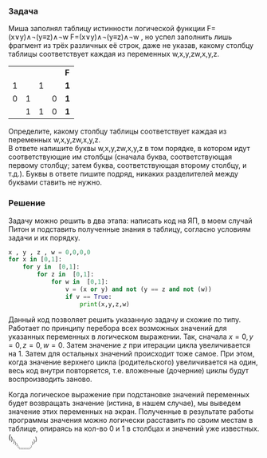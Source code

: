 
### Задача

Миша заполнял таблицу истинности логической функции F=(x∨y)∧¬(y≡z)∧¬w F=(x∨y)∧¬(y≡z)∧¬w , но успел заполнить лишь фрагмент из трёх различных её строк, даже не указав, какому столбцу таблицы соответствует каждая из переменных w,x,y,zw,x,y,z.

|   |   |   |   |   |
|---|---|---|---|---|
|||||**F**|
|1||1||**1**|
|0|1||0|**1**|
||1|1|0|**1**|

Определите, какому столбцу таблицы соответствует каждая из переменных w,x,y,zw,x,y,z.  
В ответе напишите буквы w,x,y,zw,x,y,z в том порядке, в котором идут соответствующие им столбцы (сначала буква, соответствующая первому столбцу; затем буква, соответствующая второму столбцу, и т.д.). Буквы в ответе пишите подряд, никаких разделителей между буквами ставить не нужно.
### Решение

Задачу можно решить в два этапа: написать код на ЯП, в моем случай Питон и подставить полученные знания в таблицу, согласно условиям задачи и их порядку.

```python
x , y , z , w = 0,0,0,0
for x in [0,1]:
    for y in  [0,1]:
        for z in  [0,1]:
            for w in  [0,1]:
                v = (x or y) and not (y == z and not (w))
                if v == True:
                    print(x,y,z,w)
```

Данный код позволяет решить указанную задачу и схожие по типу. Работает по принципу перебора всех возможных значений для указанных переменных в логическом выражении. Так, сначала $x = 0, y = 0, z = 0,w = 0$. Затем значение $z$ при итерации цикла увеличивается на 1. Затем для остальных значений происходит тоже самое. При этом, когда значение верхнего цикла (родительского) увеличивается на один, весь код внутри повторяется, т.е. вложенные (дочерние) циклы будут воспроизводить заново.

Когда логическое выражение при подстановке значений переменных будет возвращать значение (истина, в нашем случае), мы выведем значение этих переменных на экран.
Полученные в результате работы программы значения можно логически расставить по своим местам в таблице, опираясь на кол-во 0 и 1 в столбцах и значений уже известных.
$(_{)_{)_{)_{)_{(_{(_{{{)))))))))))}}))))})})}})})})}$  